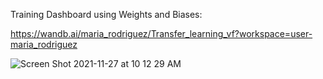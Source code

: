 Training Dashboard using Weights and Biases:

https://wandb.ai/maria_rodriguez/Transfer_learning_vf?workspace=user-maria_rodriguez

![Screen Shot 2021-11-27 at 10 12 29 AM](https://user-images.githubusercontent.com/71532604/143697548-5823fc9c-dfa8-49eb-9337-181c84eb9c84.png)



